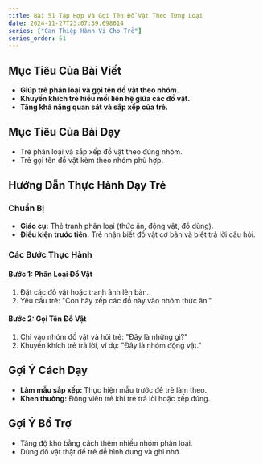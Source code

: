 ```yaml
---
title: Bài 51 Tập Hợp Và Gọi Tên Đồ Vật Theo Từng Loại
date: 2024-11-27T23:07:39.698614
series: ["Can Thiệp Hành Vi Cho Trẻ"]
series_order: 51
---
```


## Mục Tiêu Của Bài Viết
- **Giúp trẻ phân loại và gọi tên đồ vật theo nhóm.**
- **Khuyến khích trẻ hiểu mối liên hệ giữa các đồ vật.**
- **Tăng khả năng quan sát và sắp xếp của trẻ.**

## Mục Tiêu Của Bài Dạy
- Trẻ phân loại và sắp xếp đồ vật theo đúng nhóm.
- Trẻ gọi tên đồ vật kèm theo nhóm phù hợp.

## Hướng Dẫn Thực Hành Dạy Trẻ

### Chuẩn Bị
- **Giáo cụ:** Thẻ tranh phân loại (thức ăn, động vật, đồ dùng).
- **Điều kiện trước tiên:** Trẻ nhận biết đồ vật cơ bản và biết trả lời câu hỏi.

### Các Bước Thực Hành
#### Bước 1: Phân Loại Đồ Vật
1. Đặt các đồ vật hoặc tranh ảnh lên bàn.
2. Yêu cầu trẻ: "Con hãy xếp các đồ này vào nhóm thức ăn."

#### Bước 2: Gọi Tên Đồ Vật
1. Chỉ vào nhóm đồ vật và hỏi trẻ: "Đây là những gì?"
2. Khuyến khích trẻ trả lời, ví dụ: "Đây là nhóm động vật."

## Gợi Ý Cách Dạy
- **Làm mẫu sắp xếp:** Thực hiện mẫu trước để trẻ làm theo.
- **Khen thưởng:** Động viên trẻ khi trẻ trả lời hoặc xếp đúng.

## Gợi Ý Bổ Trợ
- Tăng độ khó bằng cách thêm nhiều nhóm phân loại.
- Dùng đồ vật thật để trẻ dễ hình dung và ghi nhớ.

